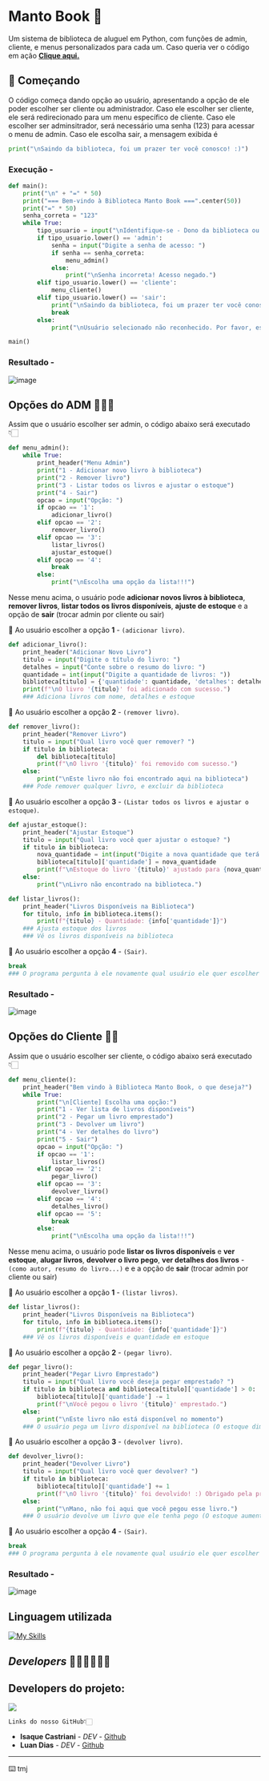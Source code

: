 # Manto Book 📕

Um sistema de biblioteca de aluguel em Python, com funções de admin, cliente, e menus personalizados para cada um.
Caso queria ver o código em ação **[Clique aqui.](https://colab.research.google.com/drive/1rkOHvSgBqbVK2BJWTIVBE7Szhw2Jz4dC?usp=sharing)** 
## 🚀 Começando

O código começa dando opção ao usuário, apresentando a opção de ele poder escolher ser cliente ou administrador.
 Caso ele escolher ser cliente, ele será redirecionado para um menu específico de cliente.
Caso ele escolher ser adminsitrador, será necessário uma senha (123) para acessar o menu de admin.
Caso ele escolha sair, a mensagem exibida é

```py
print("\nSaindo da biblioteca, foi um prazer ter você conosco! :)")
```

### Execução -

```py
def main():
    print("\n" + "=" * 50)
    print("=== Bem-vindo à Biblioteca Manto Book ===".center(50))
    print("=" * 50)
    senha_correta = "123"
    while True:
        tipo_usuario = input("\nIdentifique-se - Dono da biblioteca ou Cliente? (admin/cliente/sair): ")
        if tipo_usuario.lower() == 'admin':
            senha = input("Digite a senha de acesso: ")
            if senha == senha_correta:
                menu_admin()
            else:
                print("\nSenha incorreta! Acesso negado.")
        elif tipo_usuario.lower() == 'cliente':
            menu_cliente()
        elif tipo_usuario.lower() == 'sair':
            print("\nSaindo da biblioteca, foi um prazer ter você conosco! :)")
            break
        else:
            print("\nUsuário selecionado não reconhecido. Por favor, escolha uma opção válida.")

main()
```

### Resultado -

![image](https://github.com/isaqcastriani/mantobook/assets/82527480/b5197776-0650-4b8d-894c-f7631d619105)

## Opções do ADM 👨🏼‍💻

Assim que o usuário escolher ser admin, o código abaixo será executado 👇🏻
```py
def menu_admin():
    while True:
        print_header("Menu Admin")
        print("1 - Adicionar novo livro à biblioteca")
        print("2 - Remover livro")
        print("3 - Listar todos os livros e ajustar o estoque")
        print("4 - Sair")
        opcao = input("Opção: ")
        if opcao == '1':
            adicionar_livro()
        elif opcao == '2':
            remover_livro()
        elif opcao == '3':
            listar_livros()
            ajustar_estoque()
        elif opcao == '4':
            break
        else:
            print("\nEscolha uma opção da lista!!!")
```

Nesse menu acima, o usuário pode **adicionar novos livros à biblioteca**, **remover livros**, **listar todos os livros disponíveis**, **ajuste de estoque** e a opção de **sair** (trocar admin por cliente ou sair)

📕 Ao usuário escolher a opção **1**   - `(adicionar livro)`.
```py
def adicionar_livro():
    print_header("Adicionar Novo Livro")
    titulo = input("Digite o título do livro: ")
    detalhes = input("Conte sobre o resumo do livro: ")
    quantidade = int(input("Digite a quantidade de livros: "))
    biblioteca[titulo] = {'quantidade': quantidade, 'detalhes': detalhes}
    print(f"\nO livro '{titulo}' foi adicionado com sucesso.")
    ### Adiciona livros com nome, detalhes e estoque
```
📕 Ao usuário escolher a opção **2**   - `(remover livro)`.
```py
def remover_livro():
    print_header("Remover Livro")
    titulo = input("Qual livro você quer remover? ")
    if titulo in biblioteca:
        del biblioteca[titulo]
        print(f"\nO livro '{titulo}' foi removido com sucesso.")
    else:
        print("\nEste livro não foi encontrado aqui na biblioteca")
    ### Pode remover qualquer livro, e excluir da biblioteca
```
📕 Ao usuário escolher a opção **3**   - `(Listar todos os livros e ajustar o estoque)`.
```py
def ajustar_estoque():
    print_header("Ajustar Estoque")
    titulo = input("Qual livro você quer ajustar o estoque? ")
    if titulo in biblioteca:
        nova_quantidade = int(input("Digite a nova quantidade que terá em estoque: "))
        biblioteca[titulo]['quantidade'] = nova_quantidade
        print(f"\nEstoque do livro '{titulo}' ajustado para {nova_quantidade}.")
    else:
        print("\nLivro não encontrado na biblioteca.")

def listar_livros():
    print_header("Livros Disponíveis na Biblioteca")
    for titulo, info in biblioteca.items():
        print(f"{titulo} - Quantidade: {info['quantidade']}")
    ### Ajusta estoque dos livros
    ### Vê os livros disponíveis na biblioteca
```

📕 Ao usuário escolher a opção **4**   - `(Sair)`.
```py
break 
### O programa pergunta à ele novamente qual usuário ele quer escolher
```
### Resultado -

![image](https://github.com/isaqcastriani/mantobook/assets/82527480/3eda49ae-4631-48c4-aa4d-ae17fc697aaa)

## Opções do Cliente 🙋🏼

Assim que o usuário escolher ser cliente, o código abaixo será executado 👇🏻

```py
def menu_cliente():
    print_header("Bem vindo à Biblioteca Manto Book, o que deseja?")
    while True:
        print("\n[Cliente] Escolha uma opção:")
        print("1 - Ver lista de livros disponíveis")
        print("2 - Pegar um livro emprestado")
        print("3 - Devolver um livro")
        print("4 - Ver detalhes do livro")
        print("5 - Sair")
        opcao = input("Opção: ")
        if opcao == '1':
            listar_livros()
        elif opcao == '2':
            pegar_livro()
        elif opcao == '3':
            devolver_livro()
        elif opcao == '4':
            detalhes_livro()
        elif opcao == '5':
            break
        else:
            print("\nEscolha uma opção da lista!!!")
```
Nesse menu acima, o usuário pode **listar os livros disponíveis** e **ver estoque**, **alugar livros**, **devolver o livro pego**, **ver detalhes dos livros** - `(como autor, resumo do livro...)` e e a opção de **sair** (trocar admin por cliente ou sair)

📕 Ao usuário escolher a opção **1**   - `(listar livros)`.
```py
def listar_livros():
    print_header("Livros Disponíveis na Biblioteca")
    for titulo, info in biblioteca.items():
        print(f"{titulo} - Quantidade: {info['quantidade']}")
    ### Vê os livros disponíveis e quantidade em estoque
```

📕 Ao usuário escolher a opção **2**   - `(pegar livro)`.
```py
def pegar_livro():
    print_header("Pegar Livro Emprestado")
    titulo = input("Qual livro você deseja pegar emprestado? ")
    if titulo in biblioteca and biblioteca[titulo]['quantidade'] > 0:
        biblioteca[titulo]['quantidade'] -= 1
        print(f"\nVocê pegou o livro '{titulo}' emprestado.")
    else:
        print("\nEste livro não está disponível no momento")
    ### O usuário pega um livro disponível na biblioteca (O estoque diminui)
```

📕 Ao usuário escolher a opção **3**   - `(devolver livro)`.
```py
def devolver_livro():
    print_header("Devolver Livro")
    titulo = input("Qual livro você quer devolver? ")
    if titulo in biblioteca:
        biblioteca[titulo]['quantidade'] += 1
        print(f"\nO livro '{titulo}' foi devolvido! :) Obrigado pela preferência.")
    else:
        print("\nMano, não foi aqui que você pegou esse livro.")
    ### O usuário devolve um livro que ele tenha pego (O estoque aumenta +1)
```

📕 Ao usuário escolher a opção **4**   - `(Sair)`.
```py
break 
### O programa pergunta à ele novamente qual usuário ele quer escolher
```
### Resultado -

![image](https://github.com/isaqcastriani/mantobook/assets/82527480/d179364c-96d5-42d9-a01c-fb0d5044e37f)

## Linguagem utilizada

[![My Skills](https://skillicons.dev/icons?i=py&perline=3)](https://skillicons.dev)

## *Developers* 👨🏼‍💻👨🏻‍💻

Developers do projeto:
---
<img src="https://media.discordapp.net/attachments/821393692493479987/1239654076749451387/Group_15.png?ex=6643b553&is=664263d3&hm=698fd31e684752e3be282043a0d018b7ee9c9e215a744ae8ae64a9ab105aa68f&=&format=webp&quality=lossless&width=343.5&height=166"></a>

```
Links do nosso GitHub👇🏻
```
- **Isaque Castriani** - _DEV_ - [Github](https://github.com/isaqcastriani)
- **Luan Dias** - _DEV_ - [Github](https://github.com/diasluann)

---

⌨️ tmj
